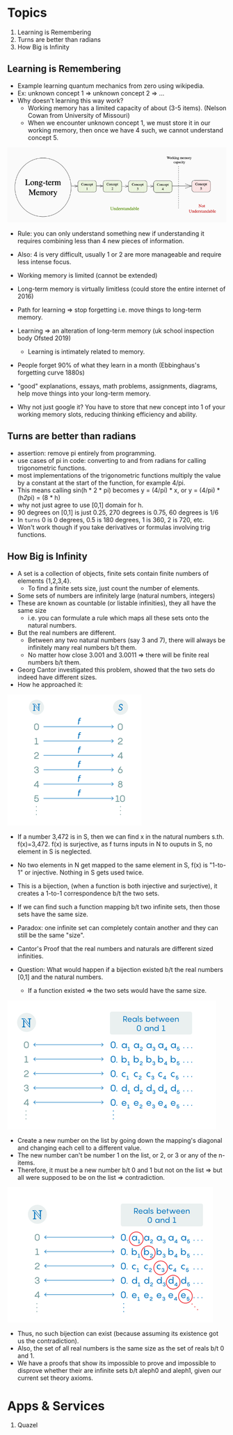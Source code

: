 
# Topics

1. Learning is Remembering
2. Turns are better than radians
3. How Big is Infinity

## Learning is Remembering

* Example learning quantum mechanics from zero using wikipedia.
* Ex: unknown concept 1 => unknown concept 2 => ...
* Why doesn't learning this way work?
    * Working memory has a limited capacity of about (3-5 items). (Nelson Cowan from University of Missouri)
    * When we encounter unknown concept 1, we must store it in our working memory, then once we have 4 such, we cannot understand concept 5.

![Working Capacity Memory](./data/working-capacity-memory.png)

* Rule: you can only understand something new if understanding it requires combining less than 4 new pieces of information.
* Also: 4 is very difficult, usually 1 or 2 are more manageable and require less intense focus.
* Working memory is limited (cannot be extended)
* Long-term memory is virtually limitless (could store the entire internet of 2016)
* Path for learning => stop forgetting i.e. move things to long-term memory.
* Learning => an alteration of long-term memory (uk school inspection body Ofsted 2019)
    * Learning is intimately related to memory.
* People forget 90% of what they learn in a month (Ebbinghaus's forgetting curve 1880s)
* "good" explanations, essays, math problems, assignments, diagrams, help move things into your long-term memory.

* Why not just google it? You have to store that new concept into 1 of your working memory slots, reducing thinking efficiency and ability.

## Turns are better than radians

* assertion: remove pi entirely from programming.
* use cases of pi in code: converting to and from radians for calling trigonometric functions.
* most implementations of the trigonometric functions multiply the value by a constant at the start of the function, for example 4/pi.
* This means calling sin(h * 2 * pi) becomes y = (4/pi) * x, or y = (4/pi) * (h*2*pi) = (8 * h)
* why not just agree to use [0,1] domain for h.
* 90 degrees on [0,1] is just 0.25, 270 degrees is 0.75, 60 degrees is 1/6
* In `turns` 0 is 0 degrees, 0.5 is 180 degrees, 1 is 360, 2 is 720, etc.
* Won't work though if you take derivatives or formulas involving trig functions.

## How Big is Infinity

* A set is a collection of objects, finite sets contain finite numbers of elements {1,2,3,4}.
    * To find a finite sets size, just count the number of elements.
* Some sets of numbers are infinitely large (natural numbers, integers)
* These are known as countable (or listable infinities), they all have the same size
    * i.e. you can formulate a rule which maps all these sets onto the natural numbers.
* But the real numbers are different.
    * Between any two natural numbers (say 3 and 7), there will always be infinitely many real numbers b/t them.
    * No matter how close 3.001 and 3.0011 => there will be finite real numbers b/t them.
* Georg Cantor investigated this problem, showed that the two sets do indeed have different sizes.
* How he approached it:

![Function sets](./data/function-sets.png)

* If a number 3,472 is in S, then we can find x in the natural numbers s.th. f(x)=3,472. f(x) is surjective, as f turns inputs in N to ouputs in S, no element in S is neglected.
* No two elements in N get mapped to the same element in S, f(x) is "1-to-1" or injective. Nothing in S gets used twice.
* This is a bijection, (when a function is both injective and surjective), it creates a 1-to-1 correspondence b/t the two sets.
* If we can find such a function mapping b/t two infinite sets, then those sets have the same size.
* Paradox: one infinite set can completely contain another and they can still be the same "size".

* Cantor's Proof that the real numbers and naturals are different sized infinities. 
* Question: What would happen if a bijection existed b/t the real numbers [0,1] and the natural numbers.
    * If a function existed => the two sets would have the same size.

![Cantor's Hypothetical Bijection](./data/cantor's-hypothetical-function.png)

* Create a new number on the list by going down the mapping's diagonal and changing each cell to a different value.
* The new number can't be number 1 on the list, or 2, or 3 or any of the n-items.
* Therefore, it must be a new number b/t 0 and 1 but not on the list => but all were supposed to be on the list => contradiction.

![Cantor's Diagonal Proof](./data/diagonal.png)

* Thus, no such bijection can exist (because assuming its existence got us the contradiction).
* Also, the set of all real numbers is the same size as the set of reals b/t 0 and 1.
* We have a proofs that show its impossible to prove and impossible to disprove whether their are infinite sets b/t aleph0 and aleph1, given our current set theory axioms.

# Apps & Services
1. Quazel